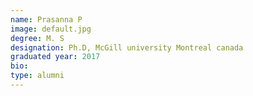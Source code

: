 ```yaml
---
name: Prasanna P
image: default.jpg
degree: M. S 
designation: Ph.D, McGill university Montreal canada
graduated year: 2017
bio:
type: alumni
---
```

